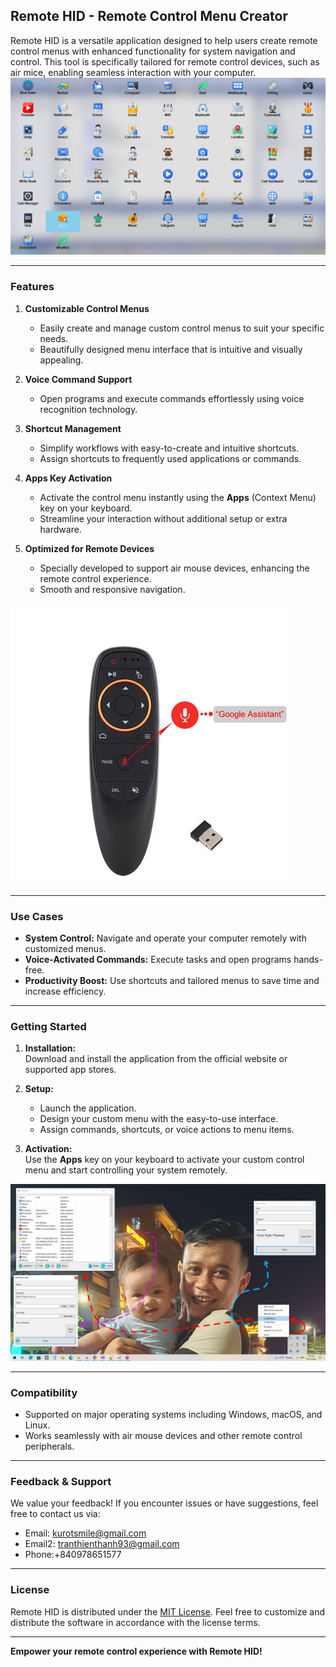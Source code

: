 ## Remote HID - Remote Control Menu Creator

Remote HID is a versatile application designed to help users create remote control menus with enhanced functionality for system navigation and control. This tool is specifically tailored for remote control devices, such as air mice, enabling seamless interaction with your computer.
![screenshot](screenshot.png)

---

### Features

1. **Customizable Control Menus**  
   - Easily create and manage custom control menus to suit your specific needs.  
   - Beautifully designed menu interface that is intuitive and visually appealing.  

2. **Voice Command Support**  
   - Open programs and execute commands effortlessly using voice recognition technology.

3. **Shortcut Management**  
   - Simplify workflows with easy-to-create and intuitive shortcuts.  
   - Assign shortcuts to frequently used applications or commands.

4. **Apps Key Activation**  
   - Activate the control menu instantly using the **Apps** (Context Menu) key on your keyboard.  
   - Streamline your interaction without additional setup or extra hardware.

5. **Optimized for Remote Devices**  
   - Specially developed to support air mouse devices, enhancing the remote control experience.  
   - Smooth and responsive navigation.
   
![screenshot](screenshot2.png)

---

### Use Cases

- **System Control:** Navigate and operate your computer remotely with customized menus.  
- **Voice-Activated Commands:** Execute tasks and open programs hands-free.  
- **Productivity Boost:** Use shortcuts and tailored menus to save time and increase efficiency.

---

### Getting Started

1. **Installation:**  
   Download and install the application from the official website or supported app stores.

2. **Setup:**  
   - Launch the application.  
   - Design your custom menu with the easy-to-use interface.  
   - Assign commands, shortcuts, or voice actions to menu items.  

3. **Activation:**  
   Use the **Apps** key on your keyboard to activate your custom control menu and start controlling your system remotely.
   
![screenshot](screenshot1.png)

---

### Compatibility

- Supported on major operating systems including Windows, macOS, and Linux.  
- Works seamlessly with air mouse devices and other remote control peripherals.

---

### Feedback & Support

We value your feedback! If you encounter issues or have suggestions, feel free to contact us via:  
- Email: kurotsmile@gmail.com 
- Email2: tranthienthanh93@gmail.com
- Phone:+840978651577

---

### License

Remote HID is distributed under the [MIT License](LICENSE). Feel free to customize and distribute the software in accordance with the license terms.

---

**Empower your remote control experience with Remote HID!**  
